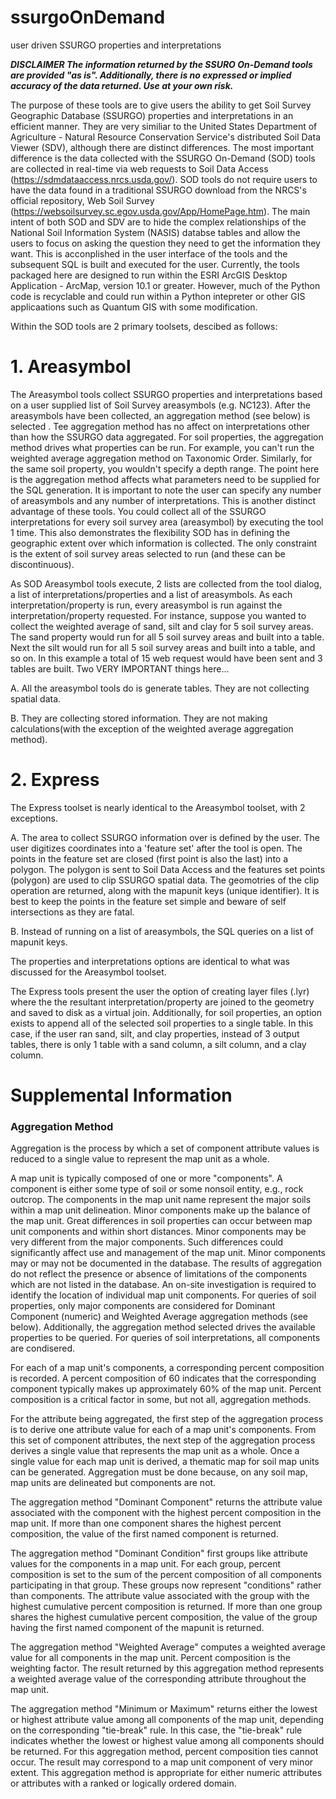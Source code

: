 # ssurgoOnDemand
user driven SSURGO properties and interpretations

<b>*DISCLAIMER* <i>The information returned by the SSURO On-Demand tools are provided "as is".  Additionally, there is no expressed or implied accuracy of the data returned.  Use at your own risk.</i> </b>


The purpose of these tools are to give users the ability to get Soil Survey Geographic Database (SSURGO) properties and interpretations in an efficient manner.  They are very similiar to the United States Department of Agriculture  - Natural Resource Conservation Service's distributed Soil Data Viewer (SDV), although there are distinct differences.  The most important difference is the data collected with the SSURGO On-Demand (SOD) tools are collected in real-time via web requests to Soil Data Access (https://sdmdataaccess.nrcs.usda.gov/).  SOD tools do not require users to have the data found in a traditional SSURGO download from the NRCS's official repository, Web Soil Survey (https://websoilsurvey.sc.egov.usda.gov/App/HomePage.htm).  The main intent of both SOD and SDV are to hide the complex relationships of the National Soil Information System (NASIS) databse tables and allow the users to focus on asking the question they need to get the information they want.  This is acconplished in the user interface of the tools and the subsequent SQL is built and executed for the user. Currently, the tools packaged here are designed to run within the ESRI ArcGIS Desktop Application - ArcMap, version 10.1 or greater.  However, much of the Python code is recyclable and could run within a Python intepreter or other GIS applicaations such as Quantum GIS with some modification.

Within the SOD tools are 2 primary toolsets, descibed as follows:

<H1>1. Areasymbol</H1>
The Areasymbol tools collect SSURGO properties and interpretations based on a user supplied list of Soil Survey areasymbols (e.g. NC123).  After the areasymbols have been collected, an aggregation method (see below) is selected .  Tee aggregation method has no affect on interpretations other than how the SSURGO data aggregated.  For soil properties, the aggregation method drives what properties can be run.  For example, you can't run the weighted average aggregation method on Taxonomic Order. Similarly, for the same soil property, you wouldn't specify a depth range.  The point here is the aggregation method affects what parameters need to be supplied for the SQL generation.  It is important to note the user can specify any number of areasymbols and any number of interpretations.  This is another distinct advantage of these tools.  You could collect all of the SSURGO interpretations for every soil survey area (areasymbol) by executing the tool 1 time.  This also demonstrates the flexibility SOD has in defining the geographic extent over which information is collected. The only constraint is the extent of soil survey areas selected to run (and these can be discontinuous).  
 
As SOD Areasymbol tools execute, 2 lists are collected from the tool dialog, a list of interpretations/properties and a list of areasymbols.  As each interpretation/property is run, every areasymbol is run against the interpretation/property requested.  For instance, suppose you wanted to collect the weighted average of sand, silt and clay for 5 soil survey areas.  The sand property would run for all 5 soil survey areas and built into a table.  Next the silt would run for all 5 soil survey areas and built into a table, and so on.  In this example a total of 15 web request would have been sent and 3 tables are built.  Two VERY IMPORTANT things here... 
 
 A. All the areasymbol tools do is generate tables.  They are not collecting spatial data.
 
 B. They are collecting stored information.  They are not making calculations(with the exception of the weighted average aggregation method).

<H1>2. Express</H1>
The Express toolset is nearly identical to the Areasymbol toolset, with 2 exceptions.

A. The area to collect SSURGO information over is defined by the user.  The user digitizes coordinates into a 'feature set' after the tool is open. The points in the feature set are closed (first point is also the last) into a polygon.  The polygon is sent to Soil Data Access and the features set points (polygon) are used to clip SSURGO spatial data.  The geomotries of the clip operation are returned, along with the mapunit keys (unique identifier). It is best to keep the points in the feature set simple and beware of self intersections as they are fatal.

B. Instead of running on a list of areasymbols, the SQL queries on a list of mapunit keys.

The properties and interpretations options are identical to what was discussed for the Areasymbol toolset.

The Express tools present the user the option of creating layer files (.lyr) where the the resultant interpretation/property are joined to the geometry and saved to disk as a virtual join.  Additionally, for soil properties, an option exists to append all of the selected soil properties to a single table.  In this case, if the user ran sand, silt, and clay properties, instead of 3 output tables, there is only 1 table with a sand column, a silt column, and a clay column.

<H1>Supplemental Information</H1>
<H3>Aggregation Method</H3>
Aggregation is the process by which a set of component attribute values is reduced to a single value to represent the map unit as a whole.

A map unit is typically composed of one or more "components". A component is either some type of soil or some nonsoil entity, e.g., rock outcrop. The components in the map unit name represent the major soils within a map unit delineation. Minor components make up the balance of the map unit. Great differences in soil properties can occur between map unit components and within short distances. Minor components may be very different from the major components. Such differences could significantly affect use and management of the map unit. Minor components may or may not be documented in the database. The results of aggregation do not reflect the presence or absence of limitations of the components which are not listed in the database. An on-site investigation is required to identify the location of individual map unit components. For queries of soil properties, only major components are considered for Dominant Component (numeric) and Weighted Average aggregation methods (see below). Additionally, the aggregation method selected drives the available properties to be queried. For queries of soil interpretations, all components are condisered.

For each of a map unit's components, a corresponding percent composition is recorded. A percent composition of 60 indicates that the corresponding component typically makes up approximately 60% of the map unit. Percent composition is a critical factor in some, but not all, aggregation methods.

For the attribute being aggregated, the first step of the aggregation process is to derive one attribute value for each of a map unit's components. From this set of component attributes, the next step of the aggregation process derives a single value that represents the map unit as a whole. Once a single value for each map unit is derived, a thematic map for soil map units can be generated. Aggregation must be done because, on any soil map, map units are delineated but components are not.

The aggregation method "Dominant Component" returns the attribute value associated with the component with the highest percent composition in the map unit. If more than one component shares the highest percent composition, the value of the first named component is returned.

The aggregation method "Dominant Condition" first groups like attribute values for the components in a map unit. For each group, percent composition is set to the sum of the percent composition of all components participating in that group. These groups now represent "conditions" rather than components. The attribute value associated with the group with the highest cumulative percent composition is returned. If more than one group shares the highest cumulative percent composition, the value of the group having the first named component of the mapunit is returned.

The aggregation method "Weighted Average" computes a weighted average value for all components in the map unit. Percent composition is the weighting factor. The result returned by this aggregation method represents a weighted average value of the corresponding attribute throughout the map unit.

The aggregation method "Minimum or Maximum" returns either the lowest or highest attribute value among all components of the map unit, depending on the corresponding "tie-break" rule. In this case, the "tie-break" rule indicates whether the lowest or highest value among all components should be returned. For this aggregation method, percent composition ties cannot occur. The result may correspond to a map unit component of very minor extent. This aggregation method is appropriate for either numeric attributes or attributes with a ranked or logically ordered domain.


